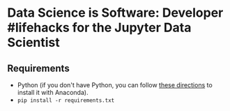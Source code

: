 # Data Science is Software: Developer #lifehacks for the Jupyter Data Scientist

## Requirements
 - Python (if you don't have Python, you can follow [these directions](bit.ly/machine-setup) to install it with Anaconda).
 - `pip install -r requirements.txt`
